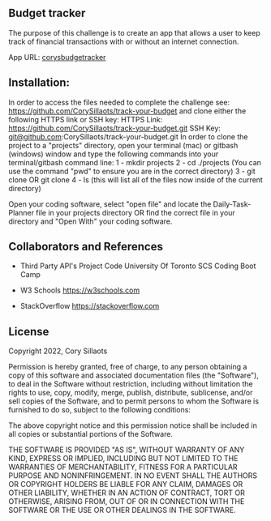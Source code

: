 ## Budget tracker
The purpose of this challenge is to create an app that allows a user to keep track of financial transactions with or without an internet connection. 

App URL: [corysbudgetracker](https://corysbudgettracker.herokuapp.com/)

## Installation:
In order to access the files needed to complete the challenge see: https://github.com/CorySillaots/track-your-budget and clone either the following HTTPS link or SSH key:
HTTPS Link: https://github.com/CorySillaots/track-your-budget.git
SSH Key: git@github.com:CorySillaots/track-your-budget.git
In order to clone the project to a "projects" directory, open your terminal (mac) or gitbash (windows) window and type the following commands into your terminal/gitbash command line:
1 - mkdir projects
2 - cd ./projects (You can use the command "pwd" to ensure you are in the correct directory)
3 - git clone <HTTPS link> OR git clone <SSH Key>
4 - ls (this will list all of the files now inside of the current directory)

Open your coding software, select "open file" and locate the Daily-Task-Planner file in your projects directory OR find the correct file in your directory and "Open With" your coding software.


## Collaborators and References

- Third Party API's Project Code
    University Of Toronto SCS Coding Boot Camp

- W3 Schools
    https://w3schools.com

- StackOverflow
    https://stackoverflow.com
## License
Copyright 2022, Cory Sillaots

Permission is hereby granted, free of charge, to any person obtaining a copy of this software and associated documentation files (the "Software"), to deal in the Software without restriction, including without limitation the rights to use, copy, modify, merge, publish, distribute, sublicense, and/or sell copies of the Software, and to permit persons to whom the Software is furnished to do so, subject to the following conditions:

The above copyright notice and this permission notice shall be included in all copies or substantial portions of the Software.

THE SOFTWARE IS PROVIDED "AS IS", WITHOUT WARRANTY OF ANY KIND, EXPRESS OR IMPLIED, INCLUDING BUT NOT LIMITED TO THE WARRANTIES OF MERCHANTABILITY, FITNESS FOR A PARTICULAR PURPOSE AND NONINFRINGEMENT. IN NO EVENT SHALL THE AUTHORS OR COPYRIGHT HOLDERS BE LIABLE FOR ANY CLAIM, DAMAGES OR OTHER LIABILITY, WHETHER IN AN ACTION OF CONTRACT, TORT OR OTHERWISE, ARISING FROM, OUT OF OR IN CONNECTION WITH THE SOFTWARE OR THE USE OR OTHER DEALINGS IN THE SOFTWARE.

